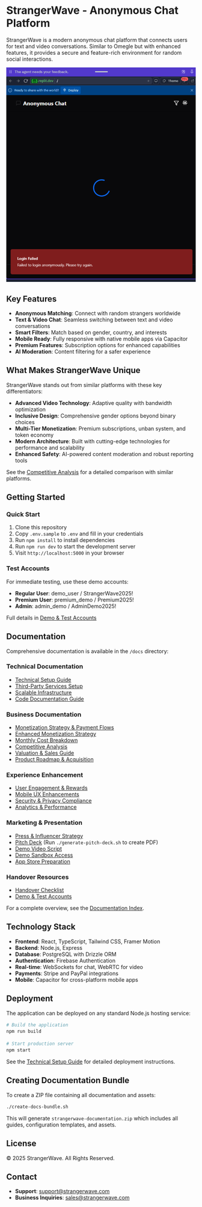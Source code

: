 # StrangerWave - Anonymous Chat Platform

StrangerWave is a modern anonymous chat platform that connects users for text and video conversations. Similar to Omegle but with enhanced features, it provides a secure and feature-rich environment for random social interactions.

![StrangerWave Platform](./attached_assets/image_1744729674145.png)

## Key Features

- **Anonymous Matching**: Connect with random strangers worldwide
- **Text & Video Chat**: Seamless switching between text and video conversations  
- **Smart Filters**: Match based on gender, country, and interests
- **Mobile Ready**: Fully responsive with native mobile apps via Capacitor
- **Premium Features**: Subscription options for enhanced capabilities
- **AI Moderation**: Content filtering for a safer experience

## What Makes StrangerWave Unique

StrangerWave stands out from similar platforms with these key differentiators:

- **Advanced Video Technology**: Adaptive quality with bandwidth optimization
- **Inclusive Design**: Comprehensive gender options beyond binary choices
- **Multi-Tier Monetization**: Premium subscriptions, unban system, and token economy
- **Modern Architecture**: Built with cutting-edge technologies for performance and scalability
- **Enhanced Safety**: AI-powered content moderation and robust reporting tools

See the [Competitive Analysis](./docs/competitive-analysis.md) for a detailed comparison with similar platforms.

## Getting Started

### Quick Start

1. Clone this repository
2. Copy `.env.sample` to `.env` and fill in your credentials
3. Run `npm install` to install dependencies
4. Run `npm run dev` to start the development server
5. Visit `http://localhost:5000` in your browser

### Test Accounts

For immediate testing, use these demo accounts:

- **Regular User**: demo_user / StrangerWave2025!
- **Premium User**: premium_demo / Premium2025!
- **Admin**: admin_demo / AdminDemo2025!

Full details in [Demo & Test Accounts](./docs/demo-test-accounts.md)

## Documentation

Comprehensive documentation is available in the `/docs` directory:

### Technical Documentation
- [Technical Setup Guide](./docs/technical-setup-guide.md)
- [Third-Party Services Setup](./docs/third-party-services-setup.md)
- [Scalable Infrastructure](./docs/scalable-infrastructure.md)
- [Code Documentation Guide](./docs/code-documentation-guide.md)

### Business Documentation
- [Monetization Strategy & Payment Flows](./docs/monetization-and-payment-flows.md)
- [Enhanced Monetization Strategy](./docs/enhanced-monetization-strategy.md)
- [Monthly Cost Breakdown](./docs/monthly-cost-breakdown.md)
- [Competitive Analysis](./docs/competitive-analysis.md)
- [Valuation & Sales Guide](./docs/valuation-and-sales-guide.md)
- [Product Roadmap & Acquisition](./docs/product-roadmap-acquisition.md)

### Experience Enhancement
- [User Engagement & Rewards](./docs/engagement-rewards-system.md)
- [Mobile UX Enhancements](./docs/mobile-ux-enhancements.md)
- [Security & Privacy Compliance](./docs/security-privacy-compliance.md)
- [Analytics & Performance](./docs/analytics-performance-strategy.md)

### Marketing & Presentation
- [Press & Influencer Strategy](./docs/press-influencer-strategy.md)
- [Pitch Deck](./docs/pitch-deck.md) (Run `./generate-pitch-deck.sh` to create PDF)
- [Demo Video Script](./docs/demo-video-script.md)
- [Demo Sandbox Access](./docs/demo-sandbox.md)
- [App Store Preparation](./docs/app-store-preparation.md)

### Handover Resources
- [Handover Checklist](./docs/handover-checklist.md)
- [Demo & Test Accounts](./docs/demo-test-accounts.md)

For a complete overview, see the [Documentation Index](./docs/README.md).

## Technology Stack

- **Frontend**: React, TypeScript, Tailwind CSS, Framer Motion
- **Backend**: Node.js, Express
- **Database**: PostgreSQL with Drizzle ORM
- **Authentication**: Firebase Authentication
- **Real-time**: WebSockets for chat, WebRTC for video
- **Payments**: Stripe and PayPal integrations
- **Mobile**: Capacitor for cross-platform mobile apps

## Deployment

The application can be deployed on any standard Node.js hosting service:

```bash
# Build the application
npm run build

# Start production server
npm start
```

See the [Technical Setup Guide](./docs/technical-setup-guide.md) for detailed deployment instructions.

## Creating Documentation Bundle

To create a ZIP file containing all documentation and assets:

```bash
./create-docs-bundle.sh
```

This will generate `strangerwave-documentation.zip` which includes all guides, configuration templates, and assets.

## License

© 2025 StrangerWave. All Rights Reserved.

## Contact

- **Support**: support@strangerwave.com
- **Business Inquiries**: sales@strangerwave.com